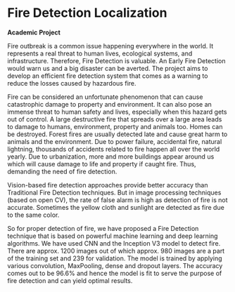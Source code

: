 # Fire Detection Localization
**Academic Project**

Fire outbreak is a common issue happening everywhere in the world. It represents a real threat to human lives, ecological systems, and infrastructure. Therefore, Fire Detection is valuable. An Early Fire Detection would warn us and a big disaster can be averted. The project aims to develop an efficient fire detection system that comes as a warning to reduce the losses caused by hazardous fire.

Fire can be considered an unfortunate phenomenon that can cause catastrophic damage to property and environment. It can also pose an immense threat to human safety and lives, especially when this hazard gets out of control. A large destructive fire that spreads over a large area leads to damage to humans, environment, property and animals too. Homes can be destroyed. Forest fires are usually detected late and cause great harm to animals and the environment. Due to power failure, accidental fire, natural lightning, thousands of accidents related to fire happen all over the world yearly. Due to urbanization, more and more buildings appear around us which will cause damage to life and property if caught fire. Thus, demanding the need of fire detection.

Vision-based fire detection approaches provide better accuracy than Traditional Fire Detection techniques. But in image processing techniques (based on open CV), the rate of false alarm is high as detection of fire is not accurate. Sometimes the yellow cloth and sunlight are detected as fire due to the same color.

So for proper detection of fire, we have proposed a Fire Detection technique that is based on powerful machine learning and deep learning algorithms. We have used CNN and the Inception V3 model to detect fire. There are approx. 1200 images out of which approx. 980 images are a part of the training set and 239 for validation. The model is trained by applying various convolution, MaxPooling, dense and dropout layers. The accuracy comes out to be 96.6% and hence the model is fit to serve the purpose of fire detection and can yield optimal results.

